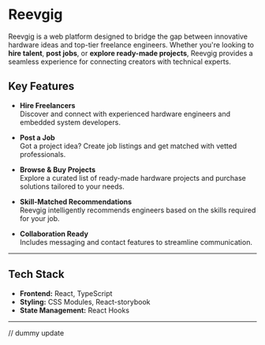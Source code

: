 # Reevgig

Reevgig is a web platform designed to bridge the gap between innovative hardware ideas and top-tier freelance engineers. Whether you're looking to **hire talent**, **post jobs**, or **explore ready-made projects**, Reevgig provides a seamless experience for connecting creators with technical experts.

## Key Features

- **Hire Freelancers**  
  Discover and connect with experienced hardware engineers and embedded system developers.

- **Post a Job**  
  Got a project idea? Create job listings and get matched with vetted professionals.

- **Browse & Buy Projects**  
  Explore a curated list of ready-made hardware projects and purchase solutions tailored to your needs.

- **Skill-Matched Recommendations**  
  Reevgig intelligently recommends engineers based on the skills required for your job.

- **Collaboration Ready**  
  Includes messaging and contact features to streamline communication.

---

## Tech Stack

- **Frontend:** React, TypeScript  
- **Styling:** CSS Modules, React-storybook
- **State Management:** React Hooks  

---
// dummy update
